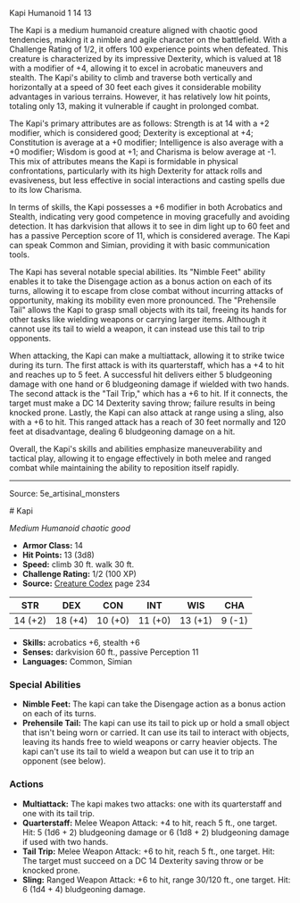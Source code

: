 <MonsterName/>Kapi</MonsterName>
<CreatureType/>Humanoid</CreatureType>
<CR/>1</CR>
<AC/>14</AC>
<HP/>13</HP>
<summary>The Kapi is a medium humanoid creature aligned with chaotic good tendencies, making it a nimble and agile character on the battlefield. With a Challenge Rating of 1/2, it offers 100 experience points when defeated. This creature is characterized by its impressive Dexterity, which is valued at 18 with a modifier of +4, allowing it to excel in acrobatic maneuvers and stealth. The Kapi's ability to climb and traverse both vertically and horizontally at a speed of 30 feet each gives it considerable mobility advantages in various terrains. However, it has relatively low hit points, totaling only 13, making it vulnerable if caught in prolonged combat.</summary>

<detail>

The Kapi's primary attributes are as follows: Strength is at 14 with a +2 modifier, which is considered good; Dexterity is exceptional at +4; Constitution is average at a +0 modifier; Intelligence is also average with a +0 modifier; Wisdom is good at +1; and Charisma is below average at -1. This mix of attributes means the Kapi is formidable in physical confrontations, particularly with its high Dexterity for attack rolls and evasiveness, but less effective in social interactions and casting spells due to its low Charisma.

In terms of skills, the Kapi possesses a +6 modifier in both Acrobatics and Stealth, indicating very good competence in moving gracefully and avoiding detection. It has darkvision that allows it to see in dim light up to 60 feet and has a passive Perception score of 11, which is considered average. The Kapi can speak Common and Simian, providing it with basic communication tools.

The Kapi has several notable special abilities. Its "Nimble Feet" ability enables it to take the Disengage action as a bonus action on each of its turns, allowing it to escape from close combat without incurring attacks of opportunity, making its mobility even more pronounced. The "Prehensile Tail" allows the Kapi to grasp small objects with its tail, freeing its hands for other tasks like wielding weapons or carrying larger items. Although it cannot use its tail to wield a weapon, it can instead use this tail to trip opponents.

When attacking, the Kapi can make a multiattack, allowing it to strike twice during its turn. The first attack is with its quarterstaff, which has a +4 to hit and reaches up to 5 feet. A successful hit delivers either 5 bludgeoning damage with one hand or 6 bludgeoning damage if wielded with two hands. The second attack is the "Tail Trip," which has a +6 to hit. If it connects, the target must make a DC 14 Dexterity saving throw; failure results in being knocked prone. Lastly, the Kapi can also attack at range using a sling, also with a +6 to hit. This ranged attack has a reach of 30 feet normally and 120 feet at disadvantage, dealing 6 bludgeoning damage on a hit.

Overall, the Kapi's skills and abilities emphasize maneuverability and tactical play, allowing it to engage effectively in both melee and ranged combat while maintaining the ability to reposition itself rapidly.</detail>



---

Source: 5e_artisinal_monsters

<statblock>
# Kapi

*Medium* *Humanoid* *chaotic good*

- **Armor Class:** 14
- **Hit Points:** 13 (3d8)
- **Speed:** climb 30 ft. walk 30 ft.
- **Challenge Rating:** 1/2 (100 XP)
- **Source:** [Creature Codex](https://koboldpress.com/kpstore/product/creature-codex-for-5th-edition-dnd) page 234

| STR | DEX | CON | INT | WIS | CHA |
| --- | --- | --- | --- | --- | --- |
| 14 (+2) | 18 (+4) | 10 (+0) | 11 (+0) | 13 (+1) | 9 (-1) |

- **Skills:** acrobatics +6, stealth +6
- **Senses:** darkvision 60 ft., passive Perception 11
- **Languages:** Common, Simian

### Special Abilities

- **Nimble Feet:** The kapi can take the Disengage action as a bonus action on each of its turns.
- **Prehensile Tail:** The kapi can use its tail to pick up or hold a small object that isn't being worn or carried. It can use its tail to interact with objects, leaving its hands free to wield weapons or carry heavier objects. The kapi can't use its tail to wield a weapon but can use it to trip an opponent (see below).

### Actions

- **Multiattack:** The kapi makes two attacks: one with its quarterstaff and one with its tail trip.
- **Quarterstaff:** Melee Weapon Attack: +4 to hit, reach 5 ft., one target. Hit: 5 (1d6 + 2) bludgeoning damage or 6 (1d8 + 2) bludgeoning damage if used with two hands.
- **Tail Trip:** Melee Weapon Attack: +6 to hit, reach 5 ft., one target. Hit: The target must succeed on a DC 14 Dexterity saving throw or be knocked prone.
- **Sling:** Ranged Weapon Attack: +6 to hit, range 30/120 ft., one target. Hit: 6 (1d4 + 4) bludgeoning damage.


</statblock>


